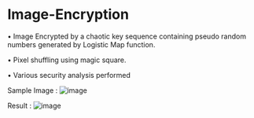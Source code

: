 # Image-Encryption
• Image Encrypted by a chaotic key sequence containing pseudo random numbers generated by Logistic
Map function.


• Pixel shuffling using magic square.


• Various security analysis
performed

Sample Image :
![image](https://user-images.githubusercontent.com/43861831/122173950-edd1be80-ce9f-11eb-972e-75469eeea573.png)

Result :
![image](https://user-images.githubusercontent.com/43861831/122174046-04781580-cea0-11eb-821a-e2ed63268646.png)
